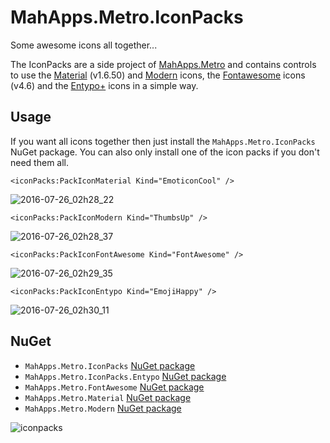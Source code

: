 # MahApps.Metro.IconPacks

Some awesome icons all together...

The IconPacks are a side project of [MahApps.Metro](https://github.com/MahApps/MahApps.Metro) and contains controls to use the [Material](https://materialdesignicons.com/) (v1.6.50) and [Modern](http://modernuiicons.com/) icons, the [Fontawesome](http://fontawesome.io/icons/) icons (v4.6) and the [Entypo+](http://www.entypo.com/) icons in a simple way.

## Usage

If you want all icons together then just install the `MahApps.Metro.IconPacks` NuGet package. You can also only install one of the icon packs if you don't need them all.

```xaml
<iconPacks:PackIconMaterial Kind="EmoticonCool" />
```
![2016-07-26_02h28_22](https://cloud.githubusercontent.com/assets/658431/17122168/71270be8-52d9-11e6-89a2-d670bd72aabb.png)

```xaml
<iconPacks:PackIconModern Kind="ThumbsUp" />
```
![2016-07-26_02h28_37](https://cloud.githubusercontent.com/assets/658431/17122171/729eb156-52d9-11e6-8baf-12345ddb9262.png)

```xaml
<iconPacks:PackIconFontAwesome Kind="FontAwesome" />
```
![2016-07-26_02h29_35](https://cloud.githubusercontent.com/assets/658431/17122172/73fe79f0-52d9-11e6-821e-204d1ee99fc3.png)

```xaml
<iconPacks:PackIconEntypo Kind="EmojiHappy" />
```
![2016-07-26_02h30_11](https://cloud.githubusercontent.com/assets/658431/17122173/7573d3ca-52d9-11e6-9a2e-8ecadad254e4.png)

## NuGet

- `MahApps.Metro.IconPacks` [NuGet package]()
- `MahApps.Metro.IconPacks.Entypo` [NuGet package]()
- `MahApps.Metro.FontAwesome` [NuGet package]()
- `MahApps.Metro.Material` [NuGet package]()
- `MahApps.Metro.Modern` [NuGet package]()

![iconpacks](https://cloud.githubusercontent.com/assets/658431/16098473/6a88963a-3353-11e6-8b97-71c07700c17c.gif)
